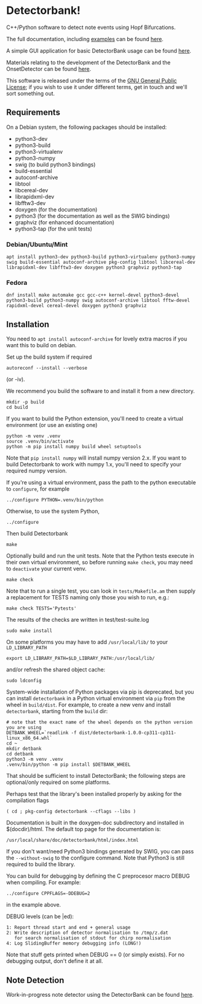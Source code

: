 # Detectorbank!

C++/Python software to detect note events using Hopf Bifurcations.

The full documentation, including [examples](https://keziah55.github.io/DetectorBank/PythonExamples.html) 
can be found [here](https://keziah55.github.io/DetectorBank/).

A simple GUI application for basic DetectorBank usage can be found [here](https://github.com/keziah55/detectorbank-gui).

Materials relating to the development of the DetectorBank and the 
OnsetDetector can be found [here](https://github.com/keziah55/ExtraThesisMaterial).

This software is released under the terms of the 
[GNU General Public License](https://www.gnu.org/licenses/gpl-3.0.en.html);
if you wish to use it under different terms, get in touch and we'll sort 
something out.

## Requirements

On a Debian system, the following packages should be installed:

* python3-dev
* python3-build
* python3-virtualenv
* python3-numpy
* swig (to build python3 bindings)
* build-essential
* autoconf-archive
* libtool
* libcereal-dev
* librapidxml-dev
* libfftw3-dev
* doxygen (for the documentation)
* python3 (for the documentation as well as the SWIG bindings)
* graphviz (for enhanced documentation)
* python3-tap (for the unit tests)

### Debian/Ubuntu/Mint

```
apt install python3-dev python3-build python3-virtualenv python3-numpy swig build-essential autoconf-archive pkg-config libtool libcereal-dev librapidxml-dev libfftw3-dev doxygen python3 graphviz python3-tap
```

### Fedora

```
dnf install make automake gcc gcc-c++ kernel-devel python3-devel python3-build python3-numpy swig autoconf-archive libtool fftw-devel rapidxml-devel cereal-devel doxygen python3 graphviz
```

## Installation

You need to `apt install autoconf-archive` for lovely
extra macros if you want this to build on debian.

Set up the build system if required

```
autoreconf --install --verbose
```

(or -iv).

We recommend you build the software to and install it from
a new directory.

```
mkdir -p build
cd build
```

If you want to build the Python extension, you'll need to create a virtual environment
(or use an existing one)
```
python -m venv .venv
source .venv/bin/activate
python -m pip install numpy build wheel setuptools
```

Note that `pip install numpy` will install numpy version 2.x. If you want to build
Detectorbank to work with numpy 1.x, you'll need to specify your required numpy version.

If you're using a virtual environment, pass the path to the python executable to `configure`,
for example
```
../configure PYTHON=.venv/bin/python
```
Otherwise, to use the system Python,
```
../configure
```

Then build Detectorbank
```
make
```

Optionally build and run the unit tests. Note that the Python tests execute in their own
virtual environment, so before running `make check`, you may need to `deactivate` your
current venv.
```
make check
```

Note that to run a single test, you can look in `tests/Makefile.am` then supply a replacement for TESTS naming
only those you wish to run, e.g.:

```
make check TESTS='Pytests'
```

The results of the checks are written in test/test-suite.log

```
sudo make install
```

On some platforms you may have to add `/usr/local/lib/` to your `LD_LIBRARY_PATH`
```
export LD_LIBRARY_PATH=$LD_LIBRARY_PATH:/usr/local/lib/
```
and/or refresh the shared object cache:

```
sudo ldconfig
```

System-wide installation of Python packages via pip is deprecated, but you 
can install `detectorbank` in a Python virtual environment via `pip` from 
the wheel in `build/dist`. 
For example, to create a new venv and install `detectorbank`, starting from the `build` dir:
```
# note that the exact name of the wheel depends on the python version you are using
DETBANK_WHEEL=`readlink -f dist/detectorbank-1.0.0-cp311-cp311-linux_x86_64.whl`
cd ~
mkdir detbank
cd detbank
python3 -m venv .venv
.venv/bin/python -m pip install $DETBANK_WHEEL
```

That should be sufficient to install DetectorBank; the following steps are 
optional/only required on some platforms.

Perhaps test that the library's been installed properly by asking
for the compilation flags

```
( cd ; pkg-config detectorbank --cflags --libs )
```

Documentation is built in the doxygen-doc subdirectory and installed
in $(docdir)/html. The default top page for the documentation is:

```
/usr/local/share/doc/detectorbank/html/index.html
```

If you don't want/need Python3 bindings generated by SWIG, you can
pass the `--without-swig` to the configure command. Note that Python3
is still required to build the library.

You can build for debugging by defining the C preprocesor macro DEBUG when
compiling. For example:

```
../configure CPPFLAGS=-DDEBUG=2
```

in the example above.

DEBUG levels (can be |ed):

    1: Report thread start and end + general usage
    2: Write description of detector normalisation to /tmp/z.dat
       for search normalisation of stdout for chirp normalisation
    4: Log SlidingBuffer memory debugging info (LONG!)

Note that stuff gets printed when DEBUG == 0 (or simply exists).
For no debugging output, don't define it at all.

## Note Detection

Work-in-progress note detector using the DetectorBank can be found [here](https://github.com/keziah55/NoteDetector).
